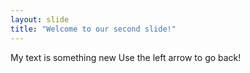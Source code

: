 ```yaml
---
layout: slide
title: "Welcome to our second slide!"
---
```

My text is something new
Use the left arrow to go back!
